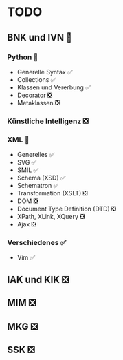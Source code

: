 # TODO

## BNK und IVN :large_orange_diamond:

### Python :large_orange_diamond:

* Generelle Syntax :white_check_mark:
* Collections :white_check_mark:
* Klassen und Vererbung :white_check_mark:
* Decorator :negative_squared_cross_mark:
* Metaklassen :negative_squared_cross_mark:

### Künstliche Intelligenz :negative_squared_cross_mark:

### XML :large_orange_diamond:

* Generelles :white_check_mark:
* SVG :white_check_mark:
* SMIL :white_check_mark:
* Schema (XSD) :white_check_mark:
* Schematron :white_check_mark:
* Transformation (XSLT) :negative_squared_cross_mark:
* DOM :negative_squared_cross_mark:
* Document Type Definition (DTD) :negative_squared_cross_mark:
* XPath, XLink, XQuery :negative_squared_cross_mark:
* Ajax :negative_squared_cross_mark:

### Verschiedenes :white_check_mark:

* Vim :white_check_mark:

## IAK und KIK :negative_squared_cross_mark:

## MIM :negative_squared_cross_mark:

## MKG :negative_squared_cross_mark:

## SSK :negative_squared_cross_mark: